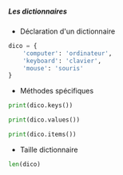 ##### Les dictionnaires

* Déclaration d'un dictionnaire

```python
dico = {
    'computer': 'ordinateur', 
    'keyboard': 'clavier', 
    'mouse': 'souris'
}
```

* Méthodes spécifiques

```python
print(dico.keys())

print(dico.values())

print(dico.items())
```

* Taille dictionnaire

```python
len(dico)
```